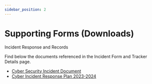 ```yaml
---
sidebar_position: 2
---
```


# Supporting Forms (Downloads)

Incident Response and Records

Find below the documents referenced in the Incident Form and Tracker Details page.
- [Cyber Security Incident Document](docs\incident-report-template.docx)
- [Cyber Incident Response Plan 2023-2024](docs\incident-response-plan-2023-2024.pdf)